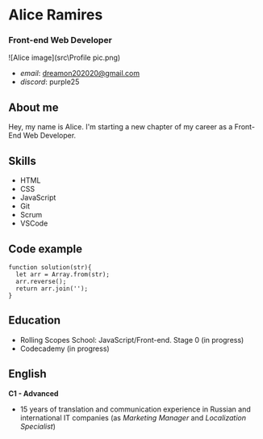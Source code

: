 # Alice Ramires

### Front-end Web Developer

![Alice image](src\Profile pic.png)

- _email_: dreamon202020@gmail.com
- _discord_: purple25

## About me

Hey, my name is Alice. I'm starting a new chapter of my career as a Front-End Web Developer.

## Skills

- HTML
- CSS
- JavaScript
- Git
- Scrum
- VSCode

## Code example

```
function solution(str){
  let arr = Array.from(str);
  arr.reverse();
  return arr.join('');
}
```

## Education

- Rolling Scopes School: JavaScript/Front-end. Stage 0 (in progress)
- Codecademy (in progress)

## English

**C1 - Advanced**

- 15 years of translation and communication experience in Russian and international IT companies (as _Marketing Manager_ and _Localization Specialist_)
